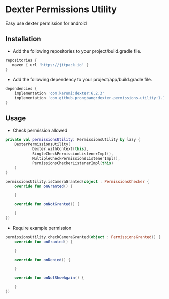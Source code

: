 # Dexter Permissions Utility

Easy use dexter permission for android

## Installation

- Add the following repositories to your project/build.gradle file.

```groovy
repositories {
   maven { url 'https://jitpack.io' }
}
```

- Add the following dependency to your project/app/build.gradle file.

```groovy
dependencies {
    implementation 'com.karumi:dexter:6.2.3'
    implementation 'com.github.prongbang:dexter-permissions-utility:1.1.3'
}
```

## Usage

- Check permission allowed

```kotlin
private val permissionsUtility: PermissionsUtility by lazy {
    DexterPermissionsUtility(
            Dexter.withContext(this),
            SingleCheckPermissionListenerImpl(),
            MultipleCheckPermissionsListenerImpl(),
            PermissionsCheckerListenerImpl(this)
    )
}

permissionsUtility.isCameraGranted(object : PermissionsChecker {
    override fun onGranted() {

    }

    override fun onNotGranted() {

    }
})
```

- Require example permission

```kotlin
permissionsUtility.checkCameraGranted(object : PermissionsGranted() {
    override fun onGranted() {

    }

    override fun onDenied() {

    }

    override fun onNotShowAgain() {

    }
})
```